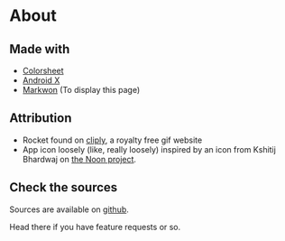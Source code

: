 # About

## Made with

- [Colorsheet](https://github.com/msasikanth/ColorSheet)
- [Android X](https://developer.android.com/jetpack/androidx)
- [Markwon](https://github.com/noties/Markwon) (To display this page)

## Attribution

- Rocket found on [cliply](https://cliply.co/clip/rocket-icon/), a royalty free gif website
- App icon loosely (like, really loosely) inspired by an icon from Kshitij Bhardwaj on [the Noon project](https://thenounproject.com/search/?q=wallpaper&i=92484).

## Check the sources

Sources are available on [github](https://github.com/redwarp/gif-wallpaper).

Head there if you have feature requests or so.
